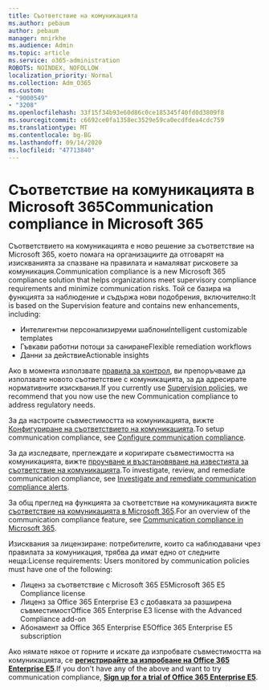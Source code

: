 ```yaml
---
title: Съответствие на комуникацията
ms.author: pebaum
author: pebaum
manager: mnirkhe
ms.audience: Admin
ms.topic: article
ms.service: o365-administration
ROBOTS: NOINDEX, NOFOLLOW
localization_priority: Normal
ms.collection: Adm_O365
ms.custom:
- "9000549"
- "3208"
ms.openlocfilehash: 33f15f34b93e60d86c0ce185345f40fd0d3809f8
ms.sourcegitcommit: c6692ce0fa1358ec3529e59ca0ecdfdea4cdc759
ms.translationtype: MT
ms.contentlocale: bg-BG
ms.lasthandoff: 09/14/2020
ms.locfileid: "47713840"
---
```

# <a name="communication-compliance-in-microsoft-365"></a><span data-ttu-id="954de-102">Съответствие на комуникацията в Microsoft 365</span><span class="sxs-lookup"><span data-stu-id="954de-102">Communication compliance in Microsoft 365</span></span>

<span data-ttu-id="954de-103">Съответствието на комуникацията е ново решение за съответствие на Microsoft 365, което помага на организациите да отговарят на изискванията за спазване на правилата и намаляват рисковете за комуникация.</span><span class="sxs-lookup"><span data-stu-id="954de-103">Communication compliance is a new Microsoft 365 compliance solution that helps organizations meet supervisory compliance requirements and minimize communication risks.</span></span> <span data-ttu-id="954de-104">Той се базира на функцията за наблюдение и съдържа нови подобрения, включително:</span><span class="sxs-lookup"><span data-stu-id="954de-104">It is based on the Supervision feature and contains new enhancements, including:</span></span>

- <span data-ttu-id="954de-105">Интелигентни персонализируеми шаблони</span><span class="sxs-lookup"><span data-stu-id="954de-105">Intelligent customizable templates</span></span>
- <span data-ttu-id="954de-106">Гъвкави работни потоци за саниране</span><span class="sxs-lookup"><span data-stu-id="954de-106">Flexible remediation workflows</span></span>
- <span data-ttu-id="954de-107">Данни за действие</span><span class="sxs-lookup"><span data-stu-id="954de-107">Actionable insights</span></span>

<span data-ttu-id="954de-108">Ако в момента използвате [правила за контрол](https://docs.microsoft.com/microsoft-365/compliance/supervision-policies), ви препоръчваме да използвате новото съответствие с комуникацията, за да адресирате нормативните изисквания.</span><span class="sxs-lookup"><span data-stu-id="954de-108">If you currently use [Supervision policies](https://docs.microsoft.com/microsoft-365/compliance/supervision-policies), we recommend that you now use the new Communication compliance to address regulatory needs.</span></span>

<span data-ttu-id="954de-109">За да настроите съвместимостта на комуникацията, вижте [Конфигуриране на съответствието на комуникацията](https://docs.microsoft.com/microsoft-365/compliance/communication-compliance-configure).</span><span class="sxs-lookup"><span data-stu-id="954de-109">To setup communication compliance, see [Configure communication compliance](https://docs.microsoft.com/microsoft-365/compliance/communication-compliance-configure).</span></span>

<span data-ttu-id="954de-110">За да изследвате, преглеждате и коригирате съвместимостта на комуникацията, вижте [проучване и възстановяване на известията за съответствие на комуникацията](https://docs.microsoft.com/microsoft-365/compliance/communication-compliance-investigate-remediate).</span><span class="sxs-lookup"><span data-stu-id="954de-110">To investigate, review, and remediate communication compliance, see [Investigate and remediate communication compliance alerts](https://docs.microsoft.com/microsoft-365/compliance/communication-compliance-investigate-remediate).</span></span>

<span data-ttu-id="954de-111">За общ преглед на функцията за съответствие на комуникацията вижте [съответствие на комуникацията в Microsoft 365](https://docs.microsoft.com/microsoft-365/compliance/communication-compliance).</span><span class="sxs-lookup"><span data-stu-id="954de-111">For an overview of the communication compliance feature, see [Communication compliance in Microsoft 365](https://docs.microsoft.com/microsoft-365/compliance/communication-compliance).</span></span>

<span data-ttu-id="954de-112">Изисквания за лицензиране: потребителите, които са наблюдавани чрез правилата за комуникация, трябва да имат едно от следните неща:</span><span class="sxs-lookup"><span data-stu-id="954de-112">License requirements: Users monitored by communication policies must have one of the following:</span></span>

- <span data-ttu-id="954de-113">Лиценз за съответствие с Microsoft 365 E5</span><span class="sxs-lookup"><span data-stu-id="954de-113">Microsoft 365 E5 Compliance license</span></span>
- <span data-ttu-id="954de-114">Лиценз за Office 365 Enterprise E3 с добавката за разширена съвместимост</span><span class="sxs-lookup"><span data-stu-id="954de-114">Office 365 Enterprise E3 license with the Advanced Compliance add-on</span></span>
- <span data-ttu-id="954de-115">Абонамент за Office 365 Enterprise E5</span><span class="sxs-lookup"><span data-stu-id="954de-115">Office 365 Enterprise E5 subscription</span></span>

<span data-ttu-id="954de-116">Ако нямате някое от горните и искате да изпробвате съвместимостта на комуникацията, се **[регистрирайте за изпробване на Office 365 Enterprise E5](https://go.microsoft.com/fwlink/p/?LinkID=698279)**.</span><span class="sxs-lookup"><span data-stu-id="954de-116">If you don't have any of the above and want to try communication compliance, **[Sign up for a trial of Office 365 Enterprise E5](https://go.microsoft.com/fwlink/p/?LinkID=698279)**.</span></span>
